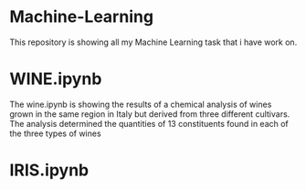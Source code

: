 # Machine-Learning
This repository is showing all my Machine Learning task that i have work on.
# WINE.ipynb
The wine.ipynb is showing the results of a chemical analysis of wines grown in the same region in Italy but derived from three different cultivars. The analysis determined the quantities of 13 constituents found in each of the three types of wines
# IRIS.ipynb 

